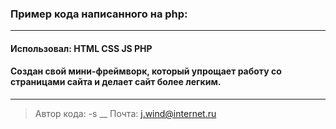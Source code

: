 ### Пример кода написанного на php: ####
___

#### Использовал: HTML CSS JS PHP  ####


#### Cоздан свой мини-фреймворк, который упрощает работу со страницами сайта и делает сайт более легким.

____

> Автор кода: -s
__
> Почта: j.wind@internet.ru